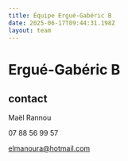 ```yaml
---
title: Équipe Ergué-Gabéric B
date: 2025-06-17T09:44:31.198Z
layout: team
---
```


# Ergué-Gabéric B



## contact 

Maël Rannou

07 88 56 99 57

elmanoura@hotmail.com

